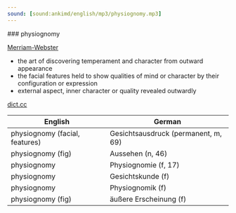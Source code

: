 ```yaml
---
sound: [sound:ankimd/english/mp3/physiognomy.mp3]
---
```


\### physiognomy

[Merriam-Webster](https://www.merriam-webster.com/dictionary/physiognomy)

- the art of discovering temperament and character from outward appearance
- the facial features held to show qualities of mind or character by their configuration or expression
- external aspect, inner character or quality revealed outwardly

[dict.cc](https://www.dict.cc/physiognomy)

| English        | German       |
| -------------- | ------------ |
| physiognomy (facial, features) | Gesichtsausdruck (permanent, m, 69) |
| physiognomy (fig) | Aussehen (n, 46) |
| physiognomy | Physiognomie (f, 17) |
| physiognomy | Gesichtskunde (f) |
| physiognomy | Physiognomik (f) |
| physiognomy (fig) | äußere Erscheinung (f) |
